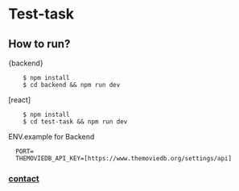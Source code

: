 # Test-task


## How to run?

{backend}

```
    $ npm install
    $ cd backend && npm run dev
```

[react]

```
    $ npm install
    $ cd test-task && npm run dev
```

ENV.example for Backend

```
  PORT=
  THEMOVIEDB_API_KEY=[https://www.themoviedb.org/settings/api]

```

### [contact](mailto:ekimbasoglu@hotmail.com)
